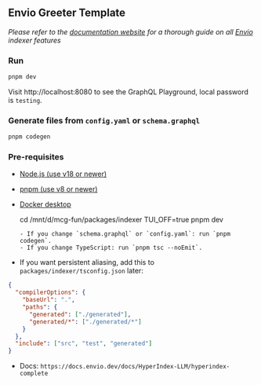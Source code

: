 ## Envio Greeter Template

*Please refer to the [documentation website](https://docs.envio.dev) for a thorough guide on all [Envio](https://envio.dev) indexer features*

### Run

```bash
pnpm dev
```

Visit http://localhost:8080 to see the GraphQL Playground, local password is `testing`.

### Generate files from `config.yaml` or `schema.graphql`

```bash
pnpm codegen
```

### Pre-requisites

- [Node.js (use v18 or newer)](https://nodejs.org/en/download/current)
- [pnpm (use v8 or newer)](https://pnpm.io/installation)
- [Docker desktop](https://www.docker.com/products/docker-desktop/)



    cd /mnt/d/mcg-fun/packages/indexer
    TUI_OFF=true pnpm dev
    ```
  - If you change `schema.graphql` or `config.yaml`: run `pnpm codegen`.
  - If you change TypeScript: run `pnpm tsc --noEmit`.

- If you want persistent aliasing, add this to `packages/indexer/tsconfig.json` later:
```json
{
  "compilerOptions": {
    "baseUrl": ".",
    "paths": {
      "generated": ["./generated"],
      "generated/*": ["./generated/*"]
    }
  },
  "include": ["src", "test", "generated"]
}
```

- Docs: `https://docs.envio.dev/docs/HyperIndex-LLM/hyperindex-complete`